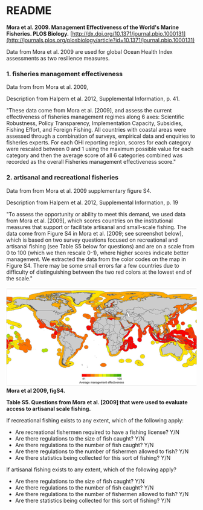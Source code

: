 # README

**Mora et al. 2009. Management Effectiveness of the World's Marine Fisheries. PLOS Biology.** [http://dx.doi.org/10.1371/journal.pbio.1000131](http://journals.plos.org/plosbiology/article?id=10.1371/journal.pbio.1000131)

Data from Mora et al. 2009 are used for global Ocean Health Index assessments as two resilience measures. 

### 1. fisheries management effectiveness

Data from from Mora et al. 2009, 

Description from Halpern et al. 2012, Supplemental Information, p. 41.

"These data come from Mora et al. [2009], and assess the current effectiveness of fisheries management regimes along 6 axes: Scientific Robustness, Policy Transparency, Implementation Capacity, Subsidies, Fishing Effort, and Foreign Fishing. All countries with coastal areas were assessed through a combination of surveys, empirical data and enquiries to fisheries experts. For each OHI reporting region, scores for each category were rescaled between 0 and 1 using the maximum possible value for each category and then the average score of all 6 categories combined was recorded as the overall Fisheries management effectiveness score."

### 2. artisanal and recreational fisheries 

Data from from Mora et al. 2009 supplementary figure S4.

Description from Halpern et al. 2012, Supplemental Information, p. 19

"To assess the opportunity or ability to meet this demand, we used data from Mora et al. [2009], which scores countries on the institutional measures that support or facilitate artisanal and small-scale fishing. The data come from Figure S4 in Mora et al. [2009; see screenshot below], which is based on two survey questions focused on recreational and artisanal fishing (see Table S5 below for questions) and are on a scale from 0 to 100 (which we then rescale 0-1), where higher scores indicate better management. We extracted the data from the color codes on the map in Figure S4. There may be some small errors far a few countries due to difficulty of distinguishing between the two red colors at the lowest end of the scale."

![Mora et al 2009, figS4](Mora_et_al_2009_figS4.png)
**Mora et al 2009, figS4.**

**Table S5. Questions from Mora et al. [2009] that were used to evaluate access to artisanal scale fishing.**
 
If recreational fishing exists to any extent, which of the following apply:

- Are recreational fishermen required to have a fishing license? Y/N
- Are there regulations to the size of fish caught? Y/N
- Are there regulations to the number of fish caught? Y/N
- Are there regulations to the number of fishermen allowed to fish? Y/N
- Are there statistics being collected for this sort of fishing? Y/N

If artisanal fishing exists to any extent, which of the following apply?
- Are there regulations to the size of fish caught? Y/N
- Are there regulations to the number of fish caught? Y/N
- Are there regulations to the number of fishermen allowed to fish? Y/N
- Are there statistics being collected for this sort of fishing? Y/N